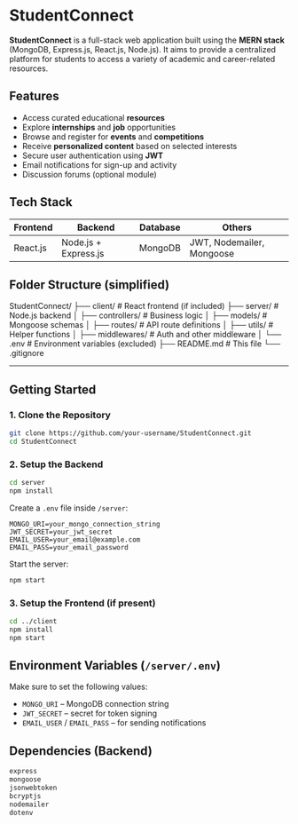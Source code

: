 # StudentConnect

**StudentConnect** is a full-stack web application built using the **MERN stack** (MongoDB, Express.js, React.js, Node.js). It aims to provide a centralized platform for students to access a variety of academic and career-related resources.


## Features

- Access curated educational **resources**
- Explore **internships** and **job** opportunities
- Browse and register for **events** and **competitions**
- Receive **personalized content** based on selected interests
- Secure user authentication using **JWT**
- Email notifications for sign-up and activity
- Discussion forums (optional module)


## Tech Stack

| Frontend        | Backend              | Database       | Others                     |
|-----------------|----------------------|----------------|----------------------------|
| React.js        | Node.js + Express.js | MongoDB        | JWT, Nodemailer, Mongoose  |


## Folder Structure (simplified)


StudentConnect/
├── client/              # React frontend (if included)
├── server/              # Node.js backend
│   ├── controllers/     # Business logic
│   ├── models/          # Mongoose schemas
│   ├── routes/          # API route definitions
│   ├── utils/           # Helper functions
│   ├── middlewares/     # Auth and other middleware
│   └── .env             # Environment variables (excluded)
├── README.md            # This file
└── .gitignore


---

## Getting Started

### 1. Clone the Repository

```bash
git clone https://github.com/your-username/StudentConnect.git
cd StudentConnect
````

### 2. Setup the Backend

```bash
cd server
npm install
```

Create a `.env` file inside `/server`:

```env
MONGO_URI=your_mongo_connection_string
JWT_SECRET=your_jwt_secret
EMAIL_USER=your_email@example.com
EMAIL_PASS=your_email_password
```

Start the server:

```bash
npm start
```

### 3. Setup the Frontend (if present)

```bash
cd ../client
npm install
npm start
```


## Environment Variables (`/server/.env`)

Make sure to set the following values:

* `MONGO_URI` – MongoDB connection string
* `JWT_SECRET` – secret for token signing
* `EMAIL_USER` / `EMAIL_PASS` – for sending notifications


## Dependencies (Backend)

```bash
express
mongoose
jsonwebtoken
bcryptjs
nodemailer
dotenv
```


